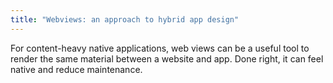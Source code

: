 ```yaml
---
title: "Webviews: an approach to hybrid app design"
---
```


For content-heavy native applications, web views can be a useful tool to render
the same material between a website and app. Done right, it can feel native and
reduce maintenance.

[hyperview]: https://hyperview.org/docs/guide_introduction
[strada]: https://strada.hotwired.dev
